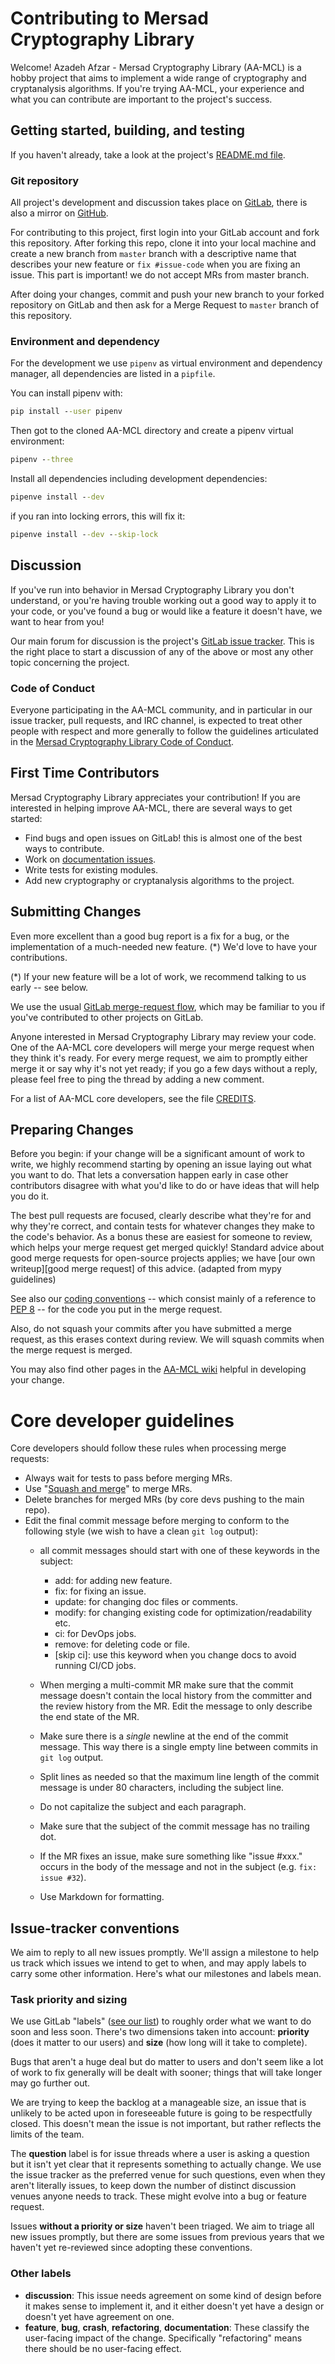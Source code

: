 # Contributing to Mersad Cryptography Library

Welcome! Azadeh Afzar - Mersad Cryptography Library (AA-MCL) is a hobby project that
aims to implement a wide range of cryptography and cryptanalysis algorithms.
If you're trying AA-MCL, your experience and what you can contribute are important to
the project's success.


## Getting started, building, and testing

If you haven't already, take a look at the project's [README.md file](README.md).

### Git repository 
All project's development and discussion takes place on  [GitLab][gitlab repo],
there is also a mirror on [GitHub][github repo].

For contributing to this project, first login into your GitLab account and fork this
repository. After forking this repo, clone it into your local machine and create a 
new branch from `master` branch with a descriptive name that describes your new feature
or `fix #issue-code` when you are fixing an issue. This part is important!
we do not accept MRs from master branch.

After doing your changes, commit and push your new branch to your forked repository on
GitLab and then ask for a Merge Request to `master` branch of this repository.

### Environment and dependency

For the development we use `pipenv` as virtual environment and dependency manager,
all dependencies are listed in a `pipfile`.

You can install pipenv with:
```cmd
pip install --user pipenv
```

Then got to the cloned AA-MCL directory and create a pipenv virtual environment:
```cmd
pipenv --three
```

Install all dependencies including development dependencies:
```cmd
pipenve install --dev
```

if you ran into locking errors, this will fix it:
```cmd
pipenve install --dev --skip-lock
```




[gitlab repo]: https://gitlab.com/Azadeh-Afzar/Cryptography/Mersad-Cryptography-Library
[github repo]: https://gitlab.com/Azadeh-Afzar/Mersad-Cryptography-Library

## Discussion

If you've run into behavior in Mersad Cryptography Library you don't understand,
or you're having trouble working out a good way to apply it to your code, or
you've found a bug or would like a feature it doesn't have, we want to hear from you!

Our main forum for discussion is the project's [GitLab issue tracker][gitlab issue].
This is the right place to start a discussion of any of the above or most any other
topic concerning the project.

### Code of Conduct

Everyone participating in the AA-MCL community, and in particular
in our issue tracker, pull requests, and IRC channel, is expected to treat
other people with respect and more generally to follow the guidelines
articulated in the [Mersad Cryptography Library Code of Conduct](CODE_OF_CONDUCT.md).

[gitlab issue]: https://gitlab.com/Azadeh-Afzar/Cryptography/Mersad-Cryptography-Library/issues

## First Time Contributors

Mersad Cryptography Library appreciates your contribution! If you are interested in 
helping improve AA-MCL, there are several ways to get started:

* Find bugs and open issues on GitLab! this is almost one of the best ways to contribute.
* Work on [documentation issues][project documentation].
* Write tests for existing modules.
* Add new cryptography or cryptanalysis algorithms to the project.

[project documentation]: https://gitlab.com/python/Mersad-Cryptography-Library/labels/documentation

## Submitting Changes

Even more excellent than a good bug report is a fix for a bug, or the
implementation of a much-needed new feature. (*)  We'd love to have
your contributions.

(*) If your new feature will be a lot of work, we recommend talking to
    us early -- see below.

We use the usual [GitLab merge-request flow][gitlab flow],
which may be familiar to you if you've contributed to other projects on GitLab.

Anyone interested in Mersad Cryptography Library may review your code. 
One of the AA-MCL core developers will merge your 
merge request when they think it's ready.
For every merge request, we aim to promptly either merge it or say why
it's not yet ready; if you go a few days without a reply, please feel
free to ping the thread by adding a new comment.

For a list of AA-MCL core developers, see the file [CREDITS](CREDITS).

[gitlab flow]: https://docs.gitlab.com/ee/user/project/merge_requests

Preparing Changes
-----------------

Before you begin: if your change will be a significant amount of work
to write, we highly recommend starting by opening an issue laying out
what you want to do.  That lets a conversation happen early in case
other contributors disagree with what you'd like to do or have ideas
that will help you do it.

The best pull requests are focused, clearly describe what they're for
and why they're correct, and contain tests for whatever changes they
make to the code's behavior.  As a bonus these are easiest for someone
to review, which helps your merge request get merged quickly!  Standard
advice about good merge requests for open-source projects applies; we
have [our own writeup][good merge request]
of this advice. (adapted from mypy guidelines)

See also our [coding conventions][code conventions] -- which consist mainly of a 
reference to [PEP 8](https://www.python.org/dev/peps/pep-0008/) -- for the code you
put in the merge request.

Also, do not squash your commits after you have submitted a merge request, as this
erases context during review. We will squash commits when the merge request is merged.

You may also find other pages in the [AA-MCL wiki][wiki]
helpful in developing your change.

[goode merge request]: https://gitlab.com/Azadeh-Afzar/Cryptography/Mersad-Cryptography-Library/wikis/Good-Merge-Request
[code conventions]: https://gitlab.com/Azadeh-Afzar/Cryptography/Mersad-Cryptography-Library/wikis/Code-Conventions
[wiki]: https://gitlab.com/Azadeh-Afzar/Cryptography/Mersad-Cryptography-Library/wikis

# Core developer guidelines

Core developers should follow these rules when processing merge requests:

* Always wait for tests to pass before merging MRs.
* Use "[Squash and merge](https://gitlab.com/blog/2141-squash-your-commits)"
  to merge MRs.
* Delete branches for merged MRs (by core devs pushing to the main repo).
* Edit the final commit message before merging to conform to the following
  style (we wish to have a clean `git log` output):
  * all commit messages should start with one of these keywords in the subject:
    - add: for adding new feature.
    - fix: for fixing an issue.
    - update: for changing doc files or comments.
    - modify: for changing existing code for optimization/readability etc.
    - ci: for DevOps jobs.
    - remove: for deleting code or file.
    - [skip ci]: use this keyword when you change docs to avoid running CI/CD jobs.
  
  * When merging a multi-commit MR make sure that the commit message doesn't
    contain the local history from the committer and the review history from
    the MR. Edit the message to only describe the end state of the MR.
  * Make sure there is a *single* newline at the end of the commit message.
    This way there is a single empty line between commits in `git log`
    output.
  * Split lines as needed so that the maximum line length of the commit
    message is under 80 characters, including the subject line.
  * Do not capitalize the subject and each paragraph.
  * Make sure that the subject of the commit message has no trailing dot.
  * If the MR fixes an issue, make sure something like "issue #xxx." occurs
    in the body of the message and not in the subject (e.g. `fix: issue #32`).
  * Use Markdown for formatting.


## Issue-tracker conventions

We aim to reply to all new issues promptly.  We'll assign a milestone
to help us track which issues we intend to get to when, and may apply
labels to carry some other information.  Here's what our milestones
and labels mean.

### Task priority and sizing

We use GitLab "labels" ([see our list][labels])
to roughly order what we want to do soon and less soon.  There's two dimensions
taken into account: **priority** (does it matter to our users) and **size** (how
long will it take to complete).

Bugs that aren't a huge deal but do matter to users and don't seem
like a lot of work to fix generally will be dealt with sooner; things
that will take longer may go further out.

We are trying to keep the backlog at a manageable size, an issue that is
unlikely to be acted upon in foreseeable future is going to be
respectfully closed.  This doesn't mean the issue is not important, but
rather reflects the limits of the team.

The **question** label is for issue threads where a user is asking a
question but it isn't yet clear that it represents something to actually
change.  We use the issue tracker as the preferred venue for such
questions, even when they aren't literally issues, to keep down the
number of distinct discussion venues anyone needs to track.  These might
evolve into a bug or feature request.

Issues **without a priority or size** haven't been triaged.  We aim to
triage all new issues promptly, but there are some issues from previous
years that we haven't yet re-reviewed since adopting these conventions.

### Other labels

* **discussion**: This issue needs agreement on some kind of
  design before it makes sense to implement it, and it either doesn't
  yet have a design or doesn't yet have agreement on one.
* **feature**, **bug**, **crash**, **refactoring**, **documentation**:
  These classify the user-facing impact of the change.  Specifically
  "refactoring" means there should be no user-facing effect.
  
[labels]: https://gitlab.com/Azadeh-Afzar/Cryptography/Mersad-Cryptography-Library/labels
